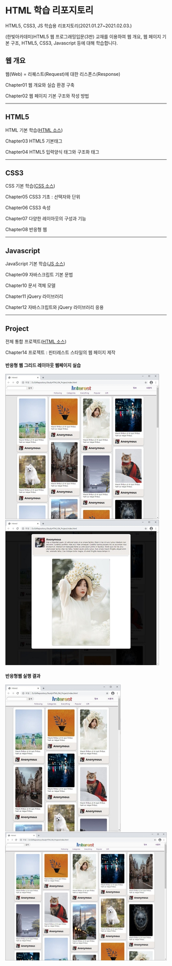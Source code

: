 # HTML 학습 리포지토리
HTML5, CSS3, JS 학습용 리포지토리(2021.01.27~2021.02.03.)

(한빛아카데미)HTML5 웹 프로그래밍입문(3판) 교재를 이용하여 웹 개요, 웹 페이지 기본 구조, HTML5, CSS3, Javascript 등에 대해 학습합니다.


## 웹 개요
웹(Web) = 리퀘스트(Request)에 대한 리스폰스(Response)

Chapter01 웹 개요와 실습 환경 구축

Chapter02 웹 페이지 기본 구조와 작성 방법


-------------------------------------------------------------

## HTML5
HTML 기본 학습([HTML 소스](https://github.com/joohy97/StudyHTML/tree/main/01_HTML))


Chapter03 HTML5 기본태그

Chapter04 HTML5 입력양식 태그와 구조화 태그


-------------------------------------------------------------

## CSS3
CSS 기본 학습([CSS 소스](https://github.com/joohy97/StudyHTML/tree/main/02_CSS))


Chapter05 CSS3 기초 : 선택자와 단위

Chapter06 CSS3 속성

Chapter07 다양한 레이아웃의 구성과 기능

Chapter08 반응형 웹



-------------------------------------------------------------

## Javascript
JavaScript 기본 학습([JS 소스](https://github.com/joohy97/StudyHTML/tree/main/03_javascript))


Chapter09 자바스크립트 기본 문법

Chapter10 문서 객체 모델

Chapter11 jQuery 라이브러리

Chapter12 자바스크립트와 jQuery 라이브러리 응용



-------------------------------------------------------------


## Project
전체 통합 프로젝트([HTML 소스](https://github.com/joohy97/StudyHTML/blob/main/04_Project/index.html))


Chapter14 프로젝트 : 핀터레스트 스타일의 웹 페이지 제작



#### 반응형 웹 그리드 레이아웃 웹페이지 실습
![결과(전체레이아웃)](https://github.com/joohy97/StudyHTML/blob/main/ref_images/result1.JPG "전체레이아웃")
![결과(팝업레이아웃)](https://github.com/joohy97/StudyHTML/blob/main/ref_images/result2.JPG "팝업레이아웃")

#### 반응형웹 실행 결과
![결과(반응형웹3줄)](https://github.com/joohy97/StudyHTML/blob/main/ref_images/result_res3.JPG "반응형웹(3줄)")
![결과(반응형웹5줄)](https://github.com/joohy97/StudyHTML/blob/main/ref_images/result_res5.JPG "반응형웹(5줄)")
